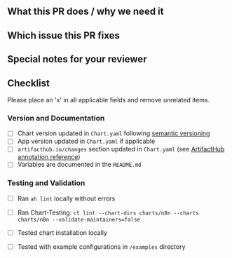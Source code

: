 ## What this PR does / why we need it

<!-- Provide a clear and concise description of what this PR accomplishes and why it's needed -->

## Which issue this PR fixes

<!-- Optional: Link related issues using the format below. Issues will be automatically closed when PR is merged -->
<!-- fixes #123, fixes #456 -->

## Special notes for your reviewer

<!-- Any additional context, special considerations, or things reviewers should pay attention to -->

## Checklist

Please place an 'x' in all applicable fields and remove unrelated items.

### Version and Documentation
- [ ] Chart version updated in `Chart.yaml` following [semantic versioning](CONTRIBUTING.md#chart-versioning-schema)
- [ ] App version updated in `Chart.yaml` if applicable
- [ ] `artifacthub.io/changes` section updated in `Chart.yaml` (see [ArtifactHub annotation reference](https://artifacthub.io/docs/topics/annotations/helm/))
- [ ] Variables are documented in the `README.md`
### Testing and Validation
- [ ] Ran `ah lint` locally without errors
- [ ] Ran Chart-Testing: `ct lint --chart-dirs charts/n8n --charts charts/n8n --validate-maintainers=false`
- [ ] Tested chart installation locally
- [ ] Tested with example configurations in `/examples` directory

